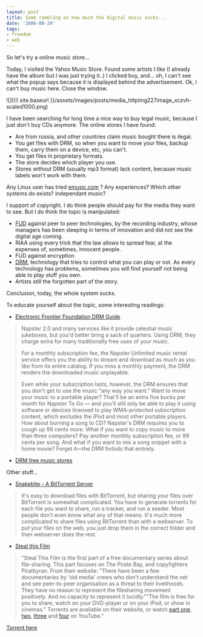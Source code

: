 ```yaml
---
layout: post
title: Some rambling on how much the digital music sucks...
date: '2006-08-29'
tags:
- freedom
- web
---
```


So let's try a online music store...

Today, I visited the Yahoo Music Store. Found some artists I like (I already have the album but I was just trying it..) I clicked buy, and... oh, I can't see what the popup says because it is displayed behind the advertisement. Ok, I can't buy music here. Close the window.

 ![]({{ site.baseurl }}/assets/images/posts/media_httpimg227image_xczvh-scaled1000.png)

I have been searching for long time a nice way to buy legal music, because I just don't buy CDs anymore. The online stores I have found:

* Are from russia, and other countries claim music bought there is ilegal.  
* You get files with DRM, so when you want to move your files, backup them, carry them on a device, etc, you can't.  
* You get files in proprietary formats.  
* The store decides which player you use.  
* Stores without DRM (usually mp3 format) lack content, because music labels won't work with them.

Any Linux user has tried [emusic.com][11] ? Any experiences? Which other systems do exists? independant music?

I support of copyright. I do think people should pay for the media they want to see. But I do think the topic is manipulated:

* [FUD][8] against peer to peer technologies, by the recording industry, whose managers has been sleeping in terms of innovation and did not see the digital age coming.  
* RIAA using every trick that the law allows to spread fear, at the expenses of, sometimes, innocent people.  
* FUD against encryption  
* [DRM][12], technology that tries to control what you can play or not. As every technology has problems, sometimes you will find yourself not being able to play stuff you own.  
* Artists still the forgotten part of the story.

Conclusion, today, the whole system sucks.

To educate yourself about the topic, some interesting readings:

* [Electronic Frontier Foundation DRM Guide][9]

> Napster 2.0 and many services like it provide celestial music jukeboxes, but you'd better bring a sack of quarters. Using DRM, they charge extra for many traditionally free uses of your music.  
>   
> For a monthly subscription fee, the Napster Unlimited music rental service offers you the ability to stream and download as much as you like from its entire catalog. If you miss a monthly payment, the DRM renders the downloaded music unplayable.  
>   
> Even while your subscription lasts, however, the DRM ensures that you don't get to use the music "any way you want." Want to move your music to a portable player? That'll be an extra five bucks per month for Napster To Go — and you'll still only be able to play it using software or devices licensed to play WMA-protected subscription content, which excludes the iPod and most other portable players. How about burning a song to CD? Napster's DRM requires you to cough up 99 cents more. What if you want to copy music to more than three computers? Pay another monthly subscription fee, or 99 cents per song. And what if you want to mix a song snippet with a home movie? Forget it—the DRM forbids that entirely.

* [DRM free music stores][10]

Other stuff...

* [Snakebite - A BitTorrent Server][1]

> It's easy to download files with BitTorrent, but sharing your files over BitTorrent is somewhat complicated. You have to generate torrents for each file you want to share, run a tracker, and run a seeder. Most people don't even know what any of that means. It's much more complicated to share files using BitTorrent than with a webserver. To put your files on the web, you just drop them in the correct folder and then webserver does the rest.

* [Steal this Film][3]

> "Steal This Film is the first part of a free documentary series about file-sharing. This part focuses on The Pirate Bay, and copyfighters Piratbyran. From their website: "There have been a few documentaries by 'old media' crews who don't understand the net and see peer-to-peer organisation as a threat to their livelihoods. They have no reason to represent the filesharing movement positively. And no capacity to represent it lucidly.""The film is free for you to share, watch on your DVD-player or on your iPod, or show in cinemas." Torrents are available on their website, or watch [part one][4], [two][5], [three][6] and [four][7] on YouTube."

[Torrent here][3]

[1]: http://actlab.tv/snakebite_guide.html  
 [2]: http://www.stealthisfilm.com/torrent/StealThisFilm.Part1.DVD.torrent  
 [3]: http://www.stealthisfilm.com  
 [4]: http://www.youtube.com/watch?v=bw3HNTRpP-I  
 [5]: http://www.youtube.com/watch?v=eY-dlyFju1w  
 [6]: http://www.youtube.com/watch?v=DTey38YkLus  
 [7]: http://www.youtube.com/watch?v=ARSsn3lnDvI  
 [8]: http://en.wikipedia.org/wiki/FUD  
 [9]: http://www.eff.org/IP/DRM/guide/  
 [10]: http://reviews.cnet.com/4321-9240_7-6544337.html  
 [11]: http://www.emusic.com  
 [12]: http://en.wikipedia.org/wiki/Digital_Rights_Management

